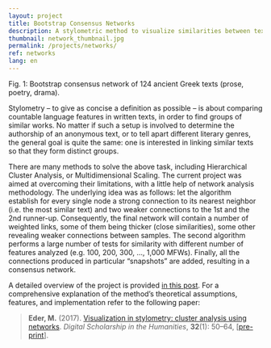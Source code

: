 ```yaml
---
layout: project
title: Bootstrap Consensus Networks
description: A stylometric method to visualize similarities between texts in the form of a network.
thumbnail: network_thumbnail.jpg
permalink: /projects/networks/
ref: networks
lang: en
---
```



<div>
    <img class="col three left" src="{{ site.baseurl }}/assets/img/network.jpg" alt="" title="Bootstrap consensus network of 124 ancient Greek texts (prose, poetry, drama)"/>
</div>
<div class="col three caption">
    Fig. 1: Bootstrap consensus network of 124 ancient Greek texts (prose, poetry, drama).
</div>



Stylometry – to give as concise a definition as possible – is about comparing countable language features in written texts, in order to find groups of similar works. No matter if such a setup is involved to determine the authorship of an anonymous text, or to tell apart different literary genres, the general goal is quite the same: one is interested in linking similar texts so that they form distinct groups.

There are many methods to solve the above task, including Hierarchical Cluster Analysis, or Multidimensional Scaling. The current project was aimed at overcoming their limitations, with a little help of network analysis methodology. The underlying idea was as follows: let the algorithm establish for every single node a strong connection to its nearest neighbor (i.e. the most similar text) and two weaker connections to the 1st and the 2nd runner-up. Consequently, the final network will contain a number of weighted links, some of them being thicker (close similarities), some other revealing weaker connections between samples. The second algorithm performs a large number of tests for similarity with different number of features analyzed (e.g. 100, 200, 300, ..., 1,000 MFWs). Finally, all the connections produced in particular “snapshots” are added, resulting in a consensus network. 

A detailed overview of the project is provided [in this post](https://computationalstylistics.github.io/projects/bootstrap-networks/).  For a comprehensive explanation of the method’s theoretical assumptions, features, and implementation refer to the following paper:

> **Eder, M.** (2017). [Visualization in stylometry: cluster analysis using networks](http://dsh.oxfordjournals.org/content/early/2015/12/02/llc.fqv061). _Digital Scholarship in the Humanities_, **32**(1): 50–64, [[pre-print](https://github.com/computationalstylistics/preprints/blob/master/m-eder_visualization_in_stylometry.pdf)].
